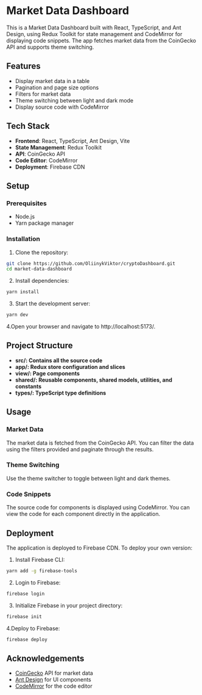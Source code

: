 # Market Data Dashboard

This is a Market Data Dashboard built with React, TypeScript, and Ant Design, using Redux Toolkit for state management and CodeMirror for displaying code snippets. The app fetches market data from the CoinGecko API and supports theme switching.

## Features

- Display market data in a table
- Pagination and page size options
- Filters for market data
- Theme switching between light and dark mode
- Display source code with CodeMirror

## Tech Stack

- **Frontend**: React, TypeScript, Ant Design, Vite
- **State Management**: Redux Toolkit
- **API**: CoinGecko API
- **Code Editor**: CodeMirror
- **Deployment**: Firebase CDN

## Setup

### Prerequisites

- Node.js
- Yarn package manager

### Installation

1. Clone the repository:

```bash
git clone https://github.com/OliinykViktor/cryptoDashboard.git
cd market-data-dashboard
```

2. Install dependencies:

```bash
yarn install
```

3. Start the development server:

```bash
yarn dev
```

4.Open your browser and navigate to http://localhost:5173/.

## Project Structure

- **src/: Contains all the source code**
- **app/: Redux store configuration and slices**
- **view/: Page components**
- **shared/: Reusable components, shared models, utilities, and constants**
- **types/: TypeScript type definitions**

## Usage

### Market Data

The market data is fetched from the CoinGecko API. You can filter the data using the filters provided and paginate through the results.

### Theme Switching

Use the theme switcher to toggle between light and dark themes.

### Code Snippets

The source code for components is displayed using CodeMirror. You can view the code for each component directly in the application.

## Deployment

The application is deployed to Firebase CDN. To deploy your own version:

1. Install Firebase CLI:

```bash
yarn add -g firebase-tools
```

2. Login to Firebase:

```bash
firebase login
```

3. Initialize Firebase in your project directory:

```bash
firebase init
```

4.Deploy to Firebase:

```bash
firebase deploy
```

## Acknowledgements

- [CoinGecko](https://www.coingecko.com/en/api) API for market data
- [Ant Design](https://ant.design/) for UI components
- [CodeMirror](https://codemirror.net/) for the code editor
